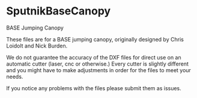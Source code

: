 # SputnikBaseCanopy
BASE Jumping Canopy

These files are for a BASE jumping canopy, originally designed by Chris Loidolt and Nick Burden.

We do not guarantee the accuracy of the DXF files for direct use on an automatic cutter (laser, cnc or otherwise.) Every cutter is slightly different and you might have to make adjustments in order for the files to meet your needs.

If you notice any problems with the files please submit them as issues.
